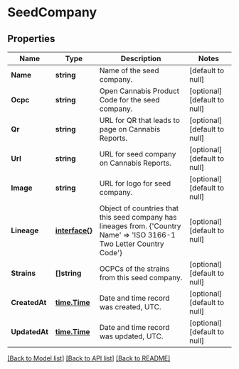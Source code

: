 # SeedCompany

## Properties
Name | Type | Description | Notes
------------ | ------------- | ------------- | -------------
**Name** | **string** | Name of the seed company. | [default to null]
**Ocpc** | **string** | Open Cannabis Product Code for the seed company. | [optional] [default to null]
**Qr** | **string** | URL for QR that leads to page on Cannabis Reports. | [optional] [default to null]
**Url** | **string** | URL for seed company on Cannabis Reports. | [optional] [default to null]
**Image** | **string** | URL for logo for seed company. | [optional] [default to null]
**Lineage** | [**interface{}**](interface{}.md) | Object of countries that this seed company has lineages from. {&#39;Country Name&#39; &#x3D;&gt; &#39;ISO 3166-1 Two Letter Country Code&#39;} | [optional] [default to null]
**Strains** | **[]string** | OCPCs of the strains from this seed company. | [optional] [default to null]
**CreatedAt** | [**time.Time**](time.Time.md) | Date and time record was created, UTC. | [optional] [default to null]
**UpdatedAt** | [**time.Time**](time.Time.md) | Date and time record was updated, UTC. | [optional] [default to null]

[[Back to Model list]](../README.md#documentation-for-models) [[Back to API list]](../README.md#documentation-for-api-endpoints) [[Back to README]](../README.md)


